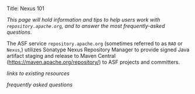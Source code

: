 Title: Nexus 101

_This page will hold information and tips to help users work with `repository.apache.org`, and to answer the most frequently-asked questions_.

The ASF service `repository.apache.org` (sometimes referred to as `RAO` or `Nexus`,) utilizes Sonatype Nexus Repository Manager to provide signed Java artifact staging and release to Maven Central (https://maven.apache.org/repository/) to ASF projects and committers.

_links to existing resources_

_frequently asked questions_


